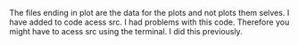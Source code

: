 The files ending in plot are the data for the plots and not plots them selves.
I have added to code acess src. I had problems with this code. Therefore you might have to acess src using the terminal. I did this previously. 
